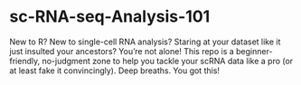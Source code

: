 # sc-RNA-seq-Analysis-101
New to R? New to single-cell RNA analysis? Staring at your dataset like it just insulted your ancestors? You’re not alone! This repo is a beginner-friendly, no-judgment zone to help you tackle your scRNA data like a pro (or at least fake it convincingly). Deep breaths. You got this!


